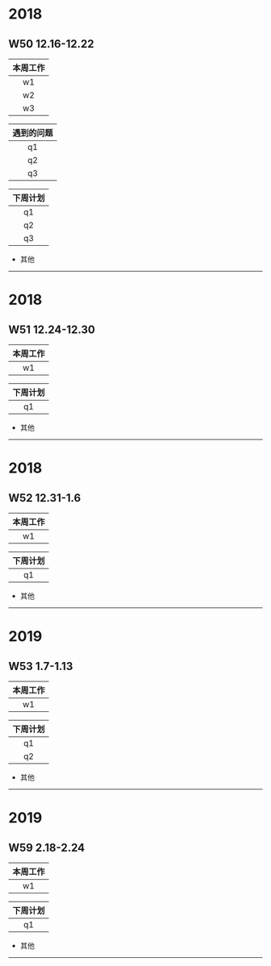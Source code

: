 # 2018
## W50 12.16-12.22
| 本周工作 | 
| :-: | 
| w1   |  
| w2   | 
| w3   |  

| 遇到的问题 | 
| :-: | 
| q1   |  
| q2   | 
| q3   |  

| 下周计划 | 
| :-: | 
| q1   |  
| q2   | 
| q3   |  

* 其他
-------------------------------------------------------------
# 2018
## W51 12.24-12.30
| 本周工作 | 
| :-: | 
| w1   |  完成各科大作业 

| 下周计划 | 
| :-: | 
| q1   |  复习数字信号处理 

* 其他
-------------------------------------------------------------
# 2018
## W52 12.31-1.6
| 本周工作 | 
| :-: | 
| w1   |  复习数字信号处理

| 下周计划 | 
| :-: | 
| q1   | 复习数字信号处理

* 其他
-------------------------------------------------------------
# 2019
## W53 1.7-1.13
| 本周工作 | 
| :-: | 
| w1   |  复习数字信号处理

| 下周计划 | 
| :-: | 
| q1   |  tensorflow实训
| q2   | 学习OpenCV图像检索以及基于图像描述符的搜索 

* 其他
-------------------------------------------------------------
# 2019
## W59 2.18-2.24
| 本周工作 | 
| :-: | 
| w1   |  复习线性代数

| 下周计划 | 
| :-: | 
| q1   |  用神经网络破解验证码

* 其他
-------------------------------------------------------------
